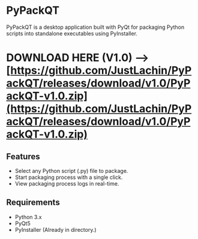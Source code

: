 # PyPackQT

PyPackQT is a desktop application built with PyQt for packaging Python scripts into standalone executables using PyInstaller.

# DOWNLOAD HERE (V1.0) --> [https://github.com/JustLachin/PyPackQT/releases/download/v1.0/PyPackQT-v1.0.zip](https://github.com/JustLachin/PyPackQT/releases/download/v1.0/PyPackQT-v1.0.zip)

## Features

- Select any Python script (.py) file to package.
- Start packaging process with a single click.
- View packaging process logs in real-time.

## Requirements

- Python 3.x
- PyQt5
- PyInstaller (Already in directory.)
